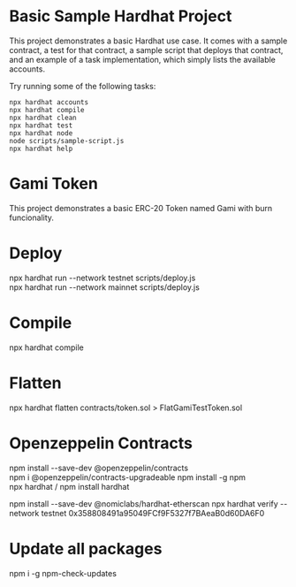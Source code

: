 # Basic Sample Hardhat Project

This project demonstrates a basic Hardhat use case. It comes with a sample contract, a test for that contract, a sample script that deploys that contract, and an example of a task implementation, which simply lists the available accounts.

Try running some of the following tasks:

```shell
npx hardhat accounts
npx hardhat compile
npx hardhat clean
npx hardhat test
npx hardhat node
node scripts/sample-script.js
npx hardhat help
```
# Gami Token

This project demonstrates a basic ERC-20 Token named Gami with burn funcionality.

# Deploy 
npx hardhat run --network testnet scripts/deploy.js  
npx hardhat run --network mainnet scripts/deploy.js  

# Compile 
npx hardhat compile  

# Flatten
npx hardhat flatten contracts/token.sol > FlatGamiTestToken.sol

# Openzeppelin Contracts

npm install --save-dev @openzeppelin/contracts   
npm i @openzeppelin/contracts-upgradeable 
npm install -g npm    
npx hardhat / npm install hardhat

npm install --save-dev @nomiclabs/hardhat-etherscan
npx hardhat  verify --network testnet 0x358808491a95049FCf9F5327f7BAeaB0d60DA6F0

# Update all packages

npm i -g npm-check-updates
